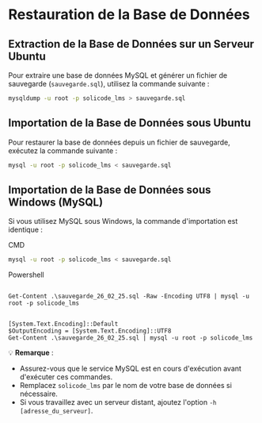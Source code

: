 # Restauration de la Base de Données

## Extraction de la Base de Données sur un Serveur Ubuntu

Pour extraire une base de données MySQL et générer un fichier de sauvegarde (`sauvegarde.sql`), utilisez la commande suivante :

```bash
mysqldump -u root -p solicode_lms > sauvegarde.sql
```

## Importation de la Base de Données sous Ubuntu

Pour restaurer la base de données depuis un fichier de sauvegarde, exécutez la commande suivante :

```bash
mysql -u root -p solicode_lms < sauvegarde.sql
```

## Importation de la Base de Données sous Windows (MySQL)

Si vous utilisez MySQL sous Windows, la commande d'importation est identique :

CMD

```bash
mysql -u root -p solicode_lms < sauvegarde.sql
```

Powershell
````

Get-Content .\sauvegarde_26_02_25.sql -Raw -Encoding UTF8 | mysql -u root -p solicode_lms


[System.Text.Encoding]::Default
$OutputEncoding = [System.Text.Encoding]::UTF8
Get-Content .\sauvegarde_26_02_25.sql | mysql -u root -p solicode_lms

````

💡 **Remarque** :
- Assurez-vous que le service MySQL est en cours d'exécution avant d'exécuter ces commandes.
- Remplacez `solicode_lms` par le nom de votre base de données si nécessaire.
- Si vous travaillez avec un serveur distant, ajoutez l'option `-h [adresse_du_serveur]`.